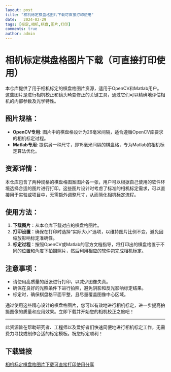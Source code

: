 ```yaml
---
layout: post
title: "相机标定棋盘格图片下载可直接打印使用"
date:   2024-02-29
tags: [标定,相机,棋盘,图片,打印]
comments: true
author: admin
---
```

# 相机标定棋盘格图片下载（可直接打印使用）

本仓库提供了用于相机标定的棋盘格图片资源，适用于OpenCV和Matlab用户。这些图片是进行相机校正和镜头畸变修正的关键工具，通过它们可以精确地评估相机的内部参数及光学特性。

## 图片规格：
- **OpenCV专用**: 图片中的棋盘格设计为26毫米间隔，适合遵循OpenCV库要求的相机标定过程。
- **Matlab专用**: 提供另一种尺寸，即15毫米间隔的棋盘格，专为Matlab的相机标定算法优化。
  
## 资源详情：
本仓库包含了两种规格的棋盘格图案图片各一张，用户可以根据自己使用的软件环境选择合适的图片进行打印。这些图片设计时考虑了标准的相机标定需求，可以直接用于实验或项目中，无需额外调整尺寸，从而简化相机标定流程。

## 使用方法：
1. **下载图片**：从本仓库下载对应的棋盘格图片。
2. **打印设置**：确保在打印时选择“实际大小”选项，以维持图片比例不变，避免因缩放影响标定准确性。
3. **标定过程**：按照OpenCV或Matlab的官方文档指导，将打印出的棋盘格置于不同的位置和角度下拍摄照片，然后利用相应的软件包完成相机标定。
   
## 注意事项：
- 请使用高质量的纸张进行打印，以减少图像失真。
- 确保在良好的光照条件下进行拍照，避免阴影和反光影响标定结果。
- 标定时，确保棋盘格平面平整，且尽量覆盖图像中心区域。

通过使用这些精心设计的棋盘格图片，您可以有效地进行相机标定，进一步提高拍摄图像的质量和应用效果。立即下载并开始您的相机校正之旅吧！

---

此资源旨在帮助研究者、工程师以及爱好者们快速简便地进行相机标定工作，无需费力寻找或制作合适的标定模板。祝您标定顺利！

## 下载链接

[相机标定棋盘格图片下载可直接打印使用分享](https://pan.quark.cn/s/e5c004501b4b)